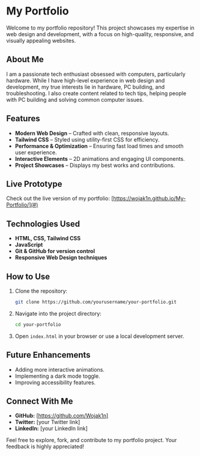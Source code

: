 # My Portfolio

Welcome to my portfolio repository! This project showcases my expertise in web design and development, with a focus on high-quality, responsive, and visually appealing websites.

## About Me
I am a passionate tech enthusiast obsessed with computers, particularly hardware. While I have high-level experience in web design and development, my true interests lie in hardware, PC building, and troubleshooting. I also create content related to tech tips, helping people with PC building and solving common computer issues.

## Features
- **Modern Web Design** – Crafted with clean, responsive layouts.
- **Tailwind CSS** – Styled using utility-first CSS for efficiency.
- **Performance & Optimization** – Ensuring fast load times and smooth user experience.
- **Interactive Elements** – 2D animations and engaging UI components.
- **Project Showcases** – Displays my best works and contributions.

## Live Prototype
Check out the live version of my portfolio:
[https://wojak1n.github.io/My-Portfolio/](#)

## Technologies Used
- **HTML, CSS, Tailwind CSS**
- **JavaScript**
- **Git & GitHub for version control**
- **Responsive Web Design techniques**

## How to Use
1. Clone the repository:
   ```sh
   git clone https://github.com/yourusername/your-portfolio.git
   ```
2. Navigate into the project directory:
   ```sh
   cd your-portfolio
   ```
3. Open `index.html` in your browser or use a local development server.

## Future Enhancements
- Adding more interactive animations.
- Implementing a dark mode toggle.
- Improving accessibility features.

## Connect With Me
- **GitHub:** [https://github.com/Wojak1n]
- **Twitter:** [your Twitter link]
- **LinkedIn:** [your LinkedIn link]

Feel free to explore, fork, and contribute to my portfolio project. Your feedback is highly appreciated!
